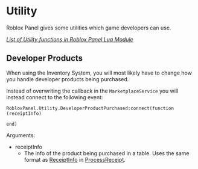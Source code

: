 # Utility

Roblox Panel gives some utilities which game developers can use.

*[List of Utility functions in Roblox Panel Lua Module]()*

## Developer Products
When using the Inventory System, you will most likely have to change how you handle developer products being purchased.

Instead of overwriting the callback in the ```MarketplaceService``` you will instead connect to the following event:

```
RobloxPanel.Utility.DeveloperProductPurchased:connect(function (receiptInfo)

end)
```

Arguments:
 - receiptInfo
   - The info of the product being purchased in a table. Uses the same format as [ReceiptInfo](http://wiki.roblox.com/index.php?title=API:Class/MarketplaceService/ProcessReceipt#ReceiptInfo_contents) in [ProcessReceipt](http://wiki.roblox.com/index.php?title=API:Class/MarketplaceService/ProcessReceipt).